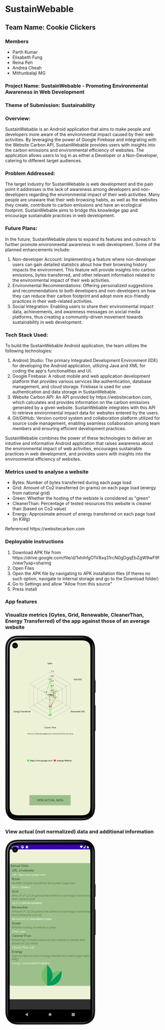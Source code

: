 <h1> SustainWebable </h1>
<h2> Team Name: Cookie Clickers </h2>
<h3> Members </h3> 
<ul>
  <li>Parth Kumar</li>
  <li>Elisabeth Fung</li>
  <li>Reina Peh</li>
  <li>Andrea Cheah</li>
  <li>Mithunbalaji MG</li>
</ul>

<h3>Project Name: SustainWebable - Promoting Environmental Awareness in Web Development</h3>

<h3>Theme of Submission: Sustainability</h3>

<h3>Overview:</h3>
<p>SustainWebable is an Android application that aims to make people and developers more aware of the environmental impact caused by their web activities. By leveraging the power of Google Firebase and integrating with the Website Carbon API, SustainWebable provides users with insights into the carbon emissions and environmental efficiency of websites. The application allows users to log in as either a Developer or a Non-Developer, catering to different target audiences.</p>

<h3>Problem Addressed:</h3>
<p>The target industry for SustainWebable is web development and the pain point it addresses is the lack of awareness among developers and non-developers regarding the environmental impact of their web activities. Many people are unaware that their web browsing habits, as well as the websites they create, contribute to carbon emissions and have an ecological footprint. SustainWebable aims to bridge this knowledge gap and encourage sustainable practices in web development.</p>

<h3>Future Plans:</h3>
<p>In the future, SustainWebable plans to expand its features and outreach to further promote environmental awareness in web development. Some of the planned enhancements include:</p>
<ol>
  <li>Non-developer Account: Implementing a feature where non-developer users can gain detailed statistics about how their browsing history impacts the environment. This feature will provide insights into carbon emissions, bytes transferred, and other relevant information related to the environmental impact of their web activities.</li>
  <li>Environmental Recommendations: Offering personalized suggestions and recommendations to both developers and non-developers on how they can reduce their carbon footprint and adopt more eco-friendly practices in their web-related activities.</li>
  <li>Social Integration: Enabling users to share their environmental impact data, achievements, and awareness messages on social media platforms, thus creating a community-driven movement towards sustainability in web development.</li>
</ol>

<h3>Tech Stack Used:</h3>
<p>To build the SustainWebable Android application, the team utilizes the following technologies:</p>
<ol>
  <li>Android Studio: The primary Integrated Development Environment (IDE) for developing the Android application, utilizing Java and XML for coding the app's functionalities and UI.</li>
  <li>Google Firebase: A robust mobile and web application development platform that provides various services like authentication, database management, and cloud storage. Firebase is used for user authentication and data storage in SustainWebable.</li>
  <li>Website Carbon API: An API provided by https://websitecarbon.com, which calculates and provides information on the carbon emissions generated by a given website. SustainWebable integrates with this API to retrieve environmental impact data for websites entered by the users.</li>
  <li>Git/GitHub: Version control system and collaboration platform utilized for source code management, enabling seamless collaboration among team members and ensuring efficient development practices.</li>
</ol>
<p>SustainWebable combines the power of these technologies to deliver an intuitive and informative Android application that raises awareness about the environmental impact of web activities, encourages sustainable practices in web development, and provides users with insights into the environmental efficiency of websites.</p>

<h3>Metrics used to analyse a website</h3>
<ul>
  <li>Bytes: Number of bytes transferred during each page load</li>
  <li>Grid: Amount of Co2 transferred (in grams) on each page load (energy from national grid)</li>
  <li>Green: Whether the hosting of the webiste is considered as "green"</li>
  <li>CleanerThan: Percentage of tested resources this website is cleaner than (based on Co2 value)</li>
  <li>Energy: Approximate amount of energy transferred on each page load (in KWg)</li>
</ul>
<p>Referenced https://websitecarbon.com</p>

<h3>Deployable instructions</h3>
<ol>
  <li>Download APK file from https://drive.google.com/file/d/1xhihfgO1V8xq31rcN0gDgqEbZgW9wF9f/view?usp=sharing</li>
  <li>Open Files</li>
  <li>Open the APK file by navigating to APK installation files (if theres no such option, navigate to internal storage and go to the Download folder)</li>
  <li>Go to Settings and allow "Allow from this source"</li>
  <li>Press install</li>
</ol>
<h3>App features</h3>
<h3>Visualize metrics (Gytes, Grid, Renewable, CleanerThan, Energy Transferred) of the app against those of an average website</h3>
<img src ="appscreenshots/Screenshot_20230523_202519.png" height="600"/>
<h3>View actual (not normalized) data and additional information</h3>
<img src = "appscreenshots/Screenshot_20230523_200540.png" height="600"/>
     
